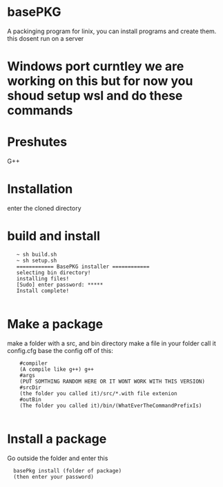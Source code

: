 # basePKG
A packinging program for linix, you can install programs and create them. this dosent run on a server

# Windows port curntley we are working on this but for now you shoud setup wsl and do these commands

# Preshutes
G++

# Installation
enter the cloned directory
# build and install
```
   ~ sh build.sh
   ~ sh setup.sh
   ============ BasePKG installer ============
   selecting bin directory!
   installing files!
   [Sudo] enter password: *****
   Install complete!
   
```
# Make a package
make a folder with a src, and bin directory
make a file in your folder call it config.cfg
base the config off of this:
```
    #compiler
    (A compile like g++) g++
    #args
    (PUT SOMTHING RANDOM HERE OR IT WONT WORK WITH THIS VERSION)
    #srcDir
    (the folder you called it)/src/*.with file extenion
    #outBin
    (The folder you called it)/bin/(WhatEverTheCommandPrefixIs)
    
```
# Install a package
Go outside the folder and enter this
```
  basePkg install (folder of package)
  (then enter your password)
```
